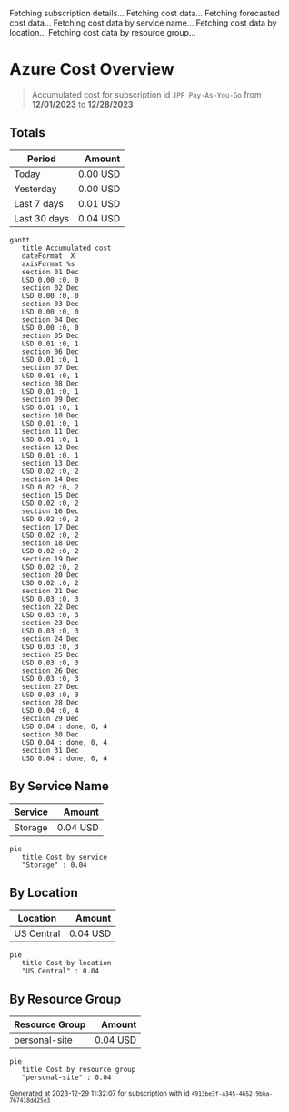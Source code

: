 Fetching subscription details...
Fetching cost data...
Fetching forecasted cost data...
Fetching cost data by service name...
Fetching cost data by location...
Fetching cost data by resource group...
# Azure Cost Overview

> Accumulated cost for subscription id `JPF Pay-As-You-Go` from **12/01/2023** to **12/28/2023**

## Totals

|Period|Amount|
|---|---:|
|Today|0.00 USD|
|Yesterday|0.00 USD|
|Last 7 days|0.01 USD|
|Last 30 days|0.04 USD|

```mermaid
gantt
   title Accumulated cost
   dateFormat  X
   axisFormat %s
   section 01 Dec
   USD 0.00 :0, 0
   section 02 Dec
   USD 0.00 :0, 0
   section 03 Dec
   USD 0.00 :0, 0
   section 04 Dec
   USD 0.00 :0, 0
   section 05 Dec
   USD 0.01 :0, 1
   section 06 Dec
   USD 0.01 :0, 1
   section 07 Dec
   USD 0.01 :0, 1
   section 08 Dec
   USD 0.01 :0, 1
   section 09 Dec
   USD 0.01 :0, 1
   section 10 Dec
   USD 0.01 :0, 1
   section 11 Dec
   USD 0.01 :0, 1
   section 12 Dec
   USD 0.01 :0, 1
   section 13 Dec
   USD 0.02 :0, 2
   section 14 Dec
   USD 0.02 :0, 2
   section 15 Dec
   USD 0.02 :0, 2
   section 16 Dec
   USD 0.02 :0, 2
   section 17 Dec
   USD 0.02 :0, 2
   section 18 Dec
   USD 0.02 :0, 2
   section 19 Dec
   USD 0.02 :0, 2
   section 20 Dec
   USD 0.02 :0, 2
   section 21 Dec
   USD 0.03 :0, 3
   section 22 Dec
   USD 0.03 :0, 3
   section 23 Dec
   USD 0.03 :0, 3
   section 24 Dec
   USD 0.03 :0, 3
   section 25 Dec
   USD 0.03 :0, 3
   section 26 Dec
   USD 0.03 :0, 3
   section 27 Dec
   USD 0.03 :0, 3
   section 28 Dec
   USD 0.04 :0, 4
   section 29 Dec
   USD 0.04 : done, 0, 4
   section 30 Dec
   USD 0.04 : done, 0, 4
   section 31 Dec
   USD 0.04 : done, 0, 4
```

## By Service Name

|Service|Amount|
|---|---:|
|Storage|0.04 USD|

```mermaid
pie
   title Cost by service
   "Storage" : 0.04
```

## By Location

|Location|Amount|
|---|---:|
|US Central|0.04 USD|

```mermaid
pie
   title Cost by location
   "US Central" : 0.04
```

## By Resource Group

|Resource Group|Amount|
|---|---:|
|personal-site|0.04 USD|

```mermaid
pie
   title Cost by resource group
   "personal-site" : 0.04
```

<sup>Generated at 2023-12-29 11:32:07 for subscription with id `4913be3f-a345-4652-9bba-767418dd25e3`</sup>
